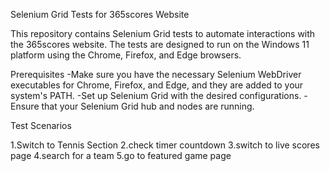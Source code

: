 Selenium Grid Tests for 365scores Website

This repository contains Selenium Grid tests to automate interactions with the 365scores website. The tests
are designed to run on the Windows 11 platform using the Chrome, Firefox, and Edge browsers.

  Prerequisites
    -Make sure you have the necessary Selenium WebDriver executables for Chrome, Firefox, and Edge, and they are
            added to your system's PATH.
      -Set up Selenium Grid with the desired configurations.
      -Ensure that your Selenium Grid hub and nodes are running.

  Test Scenarios

  1.Switch to Tennis Section
  2.check timer countdown
  3.switch to live scores page
  4.search for a team 
  5.go to featured game page

  
